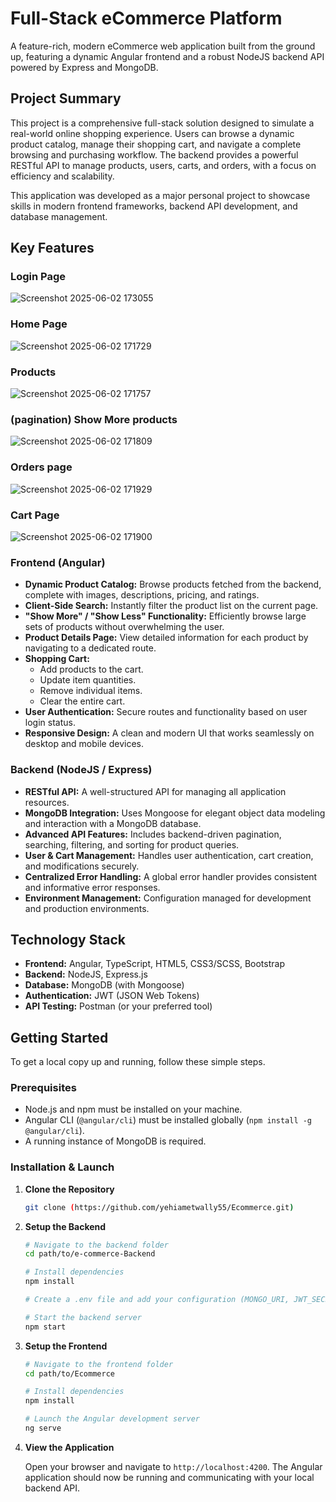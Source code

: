 
# Full-Stack eCommerce Platform

A feature-rich, modern eCommerce web application built from the ground up, featuring a dynamic Angular frontend and a robust NodeJS backend API powered by Express and MongoDB.

## Project Summary

This project is a comprehensive full-stack solution designed to simulate a real-world online shopping experience. Users can browse a dynamic product catalog, manage their shopping cart, and navigate a complete browsing and purchasing workflow. The backend provides a powerful RESTful API to manage products, users, carts, and orders, with a focus on efficiency and scalability.

This application was developed as a major personal project to showcase skills in modern frontend frameworks, backend API development, and database management.

## Key Features
### Login Page
![Screenshot 2025-06-02 173055](https://github.com/user-attachments/assets/5fc99463-0b4e-4f87-b67a-5c836e97ae16)
### Home Page
![Screenshot 2025-06-02 171729](https://github.com/user-attachments/assets/8a830d3c-fee9-47ff-98ca-3278edf00e4b)
### Products
![Screenshot 2025-06-02 171757](https://github.com/user-attachments/assets/f63bd688-0b78-42dc-92a7-8215fc9563ef)
### (pagination) Show More products
![Screenshot 2025-06-02 171809](https://github.com/user-attachments/assets/77507f69-65b8-4dec-bc60-42b1bf6812b5)
### Orders page
![Screenshot 2025-06-02 171929](https://github.com/user-attachments/assets/cadd2de9-9d4c-407c-bd72-b1c402a3556a)
### Cart Page
![Screenshot 2025-06-02 171900](https://github.com/user-attachments/assets/dd003395-b361-4ab1-b10e-a47beebe3cbe)
### Frontend (Angular)

* **Dynamic Product Catalog:** Browse products fetched from the backend, complete with images, descriptions, pricing, and ratings.
* **Client-Side Search:** Instantly filter the product list on the current page.
* **"Show More" / "Show Less" Functionality:** Efficiently browse large sets of products without overwhelming the user.
* **Product Details Page:** View detailed information for each product by navigating to a dedicated route.
* **Shopping Cart:**
    * Add products to the cart.
    * Update item quantities.
    * Remove individual items.
    * Clear the entire cart.
* **User Authentication:** Secure routes and functionality based on user login status.
* **Responsive Design:** A clean and modern UI that works seamlessly on desktop and mobile devices.

### Backend (NodeJS / Express)

* **RESTful API:** A well-structured API for managing all application resources.
* **MongoDB Integration:** Uses Mongoose for elegant object data modeling and interaction with a MongoDB database.
* **Advanced API Features:** Includes backend-driven pagination, searching, filtering, and sorting for product queries.
* **User & Cart Management:** Handles user authentication, cart creation, and modifications securely.
* **Centralized Error Handling:** A global error handler provides consistent and informative error responses.
* **Environment Management:** Configuration managed for development and production environments.

## Technology Stack

* **Frontend:** Angular, TypeScript, HTML5, CSS3/SCSS, Bootstrap
* **Backend:** NodeJS, Express.js
* **Database:** MongoDB (with Mongoose)
* **Authentication:** JWT (JSON Web Tokens)
* **API Testing:** Postman (or your preferred tool)

## Getting Started

To get a local copy up and running, follow these simple steps.

### Prerequisites

* Node.js and npm must be installed on your machine.
* Angular CLI (`@angular/cli`) must be installed globally (`npm install -g @angular/cli`).
* A running instance of MongoDB is required.

### Installation & Launch

1.  **Clone the Repository**
    ```sh
    git clone (https://github.com/yehiametwally55/Ecommerce.git)
    ```

2.  **Setup the Backend**
    ```sh
    # Navigate to the backend folder
    cd path/to/e-commerce-Backend

    # Install dependencies
    npm install

    # Create a .env file and add your configuration (MONGO_URI, JWT_SECRET, PORT, etc.)

    # Start the backend server
    npm start
    ```

3.  **Setup the Frontend**
    ```sh
    # Navigate to the frontend folder
    cd path/to/Ecommerce

    # Install dependencies
    npm install

    # Launch the Angular development server
    ng serve
    ```

4.  **View the Application**

    Open your browser and navigate to `http://localhost:4200`. The Angular application should now be running and communicating with your local backend API.
